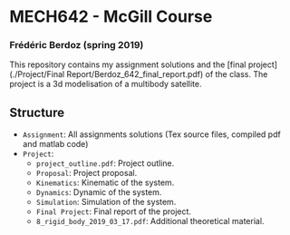 # MECH642 - McGill Course 
### Frédéric Berdoz (spring 2019)

This repository contains my assignment solutions and the [final project](./Project/Final Report/Berdoz_642_final_report.pdf) of the class.
The project is a 3d modelisation of a multibody satellite.

## Structure
- `Assignment`: All assignments solutions (Tex source files, compiled pdf and matlab code)
- `Project`:
    - `project_outline.pdf`: Project outline.
    - `Proposal`: Project proposal.
    - `Kinematics`: Kinematic of the system.
    - `Dynamics`: Dynamic of the system.
    - `Simulation`: Simulation of the system.
    - `Final Project`: Final report of the project.
    - `8_rigid_body_2019_03_17.pdf`: Additional theoretical material.

